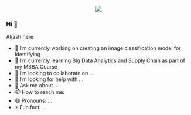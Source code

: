 
<div id = "header" align = "center">
  <img src = "https://media.giphy.com/media/l46Cy1rHbQ92uuLXa/giphy.gif">
</div>

### Hi 👋
Akash here




- 🔭 I’m currently working on creating an image classification model for identifying 
- 🌱 I’m currently learning Big Data Analytics and Supply Chain as part of my MSBA Course
- 👯 I’m looking to collaborate on ...
- 🤔 I’m looking for help with ...
- 💬 Ask me about ...
- 📫 How to reach me: 
- 😄 Pronouns: ...
- ⚡ Fun fact: ...


